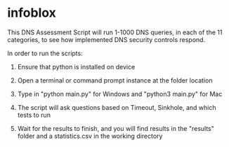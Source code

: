 # infoblox


This DNS Assessment Script will run 1-1000 DNS queries, in each of the 11 categories, to see how implemented DNS security controls respond.


In order to run the scripts:

1) Ensure that python is installed on device

2) Open a terminal or command prompt instance at the folder location

3) Type in "python main.py" for Windows and "python3 main.py" for Mac

4) The script will ask questions based on Timeout, Sinkhole, and which tests to run

5) Wait for the results to finish, and you will find results in the "results" folder and a statistics.csv in the working directory
